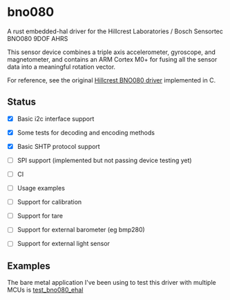 # bno080

A rust embedded-hal driver for the Hillcrest Laboratories / Bosch Sensortec 
BNO080 9DOF AHRS

This sensor device combines a triple axis accelerometer, 
gyroscope, and magnetometer, and contains an ARM Cortex M0+ 
for fusing all the sensor data into a meaningful rotation vector. 

For reference, see the original 
[Hillcrest BNO080 driver](https://github.com/tstellanova/bno080-driver) implemented in C. 

## Status

- [x] Basic i2c interface support
- [x] Some tests for decoding and encoding methods
- [x] Basic SHTP protocol support
- [ ] SPI support (implemented but not passing device testing yet)
- [ ] CI
- [ ] Usage examples
- [ ] Support for calibration 
- [ ] Support for tare
- [ ] Support for external barometer (eg bmp280)
- [ ] Support for external light sensor


## Examples

The bare metal application I've been using to test this
driver with multiple MCUs is 
[test_bno080_ehal](https://github.com/tstellanova/test_bno080_ehal)
